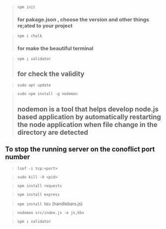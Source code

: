 > `npm init` 
> ### for pakage.json , choose the version and other things re;ated to your project

>`npm i chalk`
> ### for make the beautiful terminal

>`npm i validator`
> ## for check the validity

>`sudo apt update`

>`sudo npm install -g nodemon`
> ## nodemon is a tool that helps develop node.js based application by automatically restarting the node application when file change in the directory are detected

## To stop the running server on the conoflict port number
>`lsof -i tcp:<port>`

>`sudo kill -9 <pid>`

> `npm install requests`

> `npm install express`

> `npm install hbs` (handlebars.js)

> `nodemon src/index.js -e js,hbs`

> `npm i validator`
